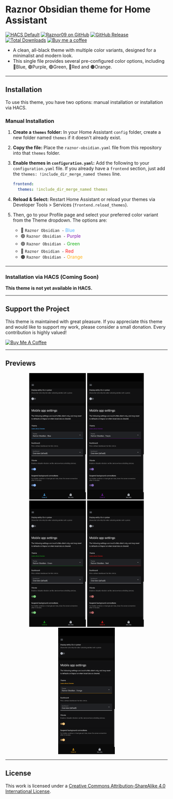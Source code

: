 # Raznor Obsidian theme for Home Assistant
<p align="left">
  <a href="https://github.com/hacs/default" target="_blank"><img src="https://img.shields.io/badge/HACS-Default-53b3ff.svg?style=for-the-badge" alt="HACS Default"></a>
  <a href="https://github.com/Raznor09" target="_blank"><img src="https://img.shields.io/badge/GitHub-Raznor09-53b3ff?style=for-the-badge&logo=github" alt="Raznor09 on GitHub"></a>
  <a href="https://github.com/Raznor09/raznor-obsidian/releases/latest" target="_blank"><img src="https://img.shields.io/github/v/release/Raznor09/raznor-obsidian?style=for-the-badge&label=Release&color=53b3ff" alt="GitHub Release"></a>
  <a href="https://github.com/Raznor09/raznor-obsidian/releases" target="_blank"><img src="https://img.shields.io/github/downloads/Raznor09/raznor-obsidian/total?style=for-the-badge" alt="Total Downloads"></a>
  <a href="https://coff.ee/raznor09" target="_blank"><img src="https://img.shields.io/badge/COFFEE-53b3ff?style=for-the-badge&label=BUY%20ME%20A" alt="Buy me a coffee"></a>
</p>
  
- A clean, all-black theme with multiple color variants, designed for a minimalist and modern look.
- This single file provides several pre-configured color options, including 🔵Blue, 🟣Purple, 🟢Green, 🔴Red and 🟠Orange.

---

## Installation

To use this theme, you have two options: manual installation or installation via HACS.

### Manual Installation

1.  **Create a `themes` folder:** In your Home Assistant `config` folder, create a new folder named `themes` if it doesn't already exist.
2.  **Copy the file:** Place the `raznor-obsidian.yaml` file from this repository into that `themes` folder.
3.  **Enable themes in `configuration.yaml`:** Add the following to your `configuration.yaml` file. If you already have a `frontend` section, just add the `themes: !include_dir_merge_named themes` line.

    ```yaml
    frontend:
      themes: !include_dir_merge_named themes
    ```
4.  **Reload & Select:** Restart Home Assistant or reload your themes via Developer Tools > Services (`frontend.reload_themes`).
5.  Then, go to your Profile page and select your preferred color variant from the Theme dropdown. The options are:
    * 🔵 `Raznor Obsidian -` <font color="#53B3FF">Blue</font>
    * 🟣 `Raznor Obsidian -` <font color="#7E1AB2">Purple</font>
    * 🟢 `Raznor Obsidian -` <font color="#1AB21A">Green</font>
    * 🔴 `Raznor Obsidian -` <font color="#FF1A1A">Red</font>
    * 🟠 `Raznor Obsidian -` <font color="#FFB21A">Orange</font>

---

### Installation via HACS (Coming Soon)

**This theme is not yet available in HACS.**

---

## Support the Project

This theme is maintained with great pleasure. If you appreciate this theme and would like to support my work, please consider a small donation. Every contribution is highly valued!

<a href="https://coff.ee/raznor09" target="_blank" rel="noreferrer noopener"><img src="https://cdn.buymeacoffee.com/buttons/v2/default-blue.png" alt="Buy Me A Coffee" width="150px"></a>

---

## Previews

<p align="center"><a href="https://raw.githubusercontent.com/Raznor09/raznor-obsidian/main/images/blue.png">
  <img alt="Blue theme preview" src="https://raw.githubusercontent.com/Raznor09/raznor-obsidian/main/images/blue.png" width="35%"></a>
  <a href="https://raw.githubusercontent.com/Raznor09/raznor-obsidian/main/images/purple.png">
  <img alt="Purple theme preview" src="https://raw.githubusercontent.com/Raznor09/raznor-obsidian/main/images/purple.png" width="35%"></a>
    <a href="https://raw.githubusercontent.com/Raznor09/raznor-obsidian/main/images/green.png">
  <img alt="Green theme preview" src="https://raw.githubusercontent.com/Raznor09/raznor-obsidian/main/images/green.png" width="35%"></a>
      <a href="https://raw.githubusercontent.com/Raznor09/raznor-obsidian/main/images/red.png">
  <img alt="Red theme preview" src="https://raw.githubusercontent.com/Raznor09/raznor-obsidian/main/images/red.png" width="35%"></a>
        <a href="https://raw.githubusercontent.com/Raznor09/raznor-obsidian/main/images/orange.png">
  <img alt="Orange theme preview" src="https://raw.githubusercontent.com/Raznor09/raznor-obsidian/main/images/orange.png" width="35%"></a>
</p>

---

## License
This work is licensed under a [Creative Commons Attribution-ShareAlike 4.0 International License](http://creativecommons.org/licenses/by-sa/4.0/).
